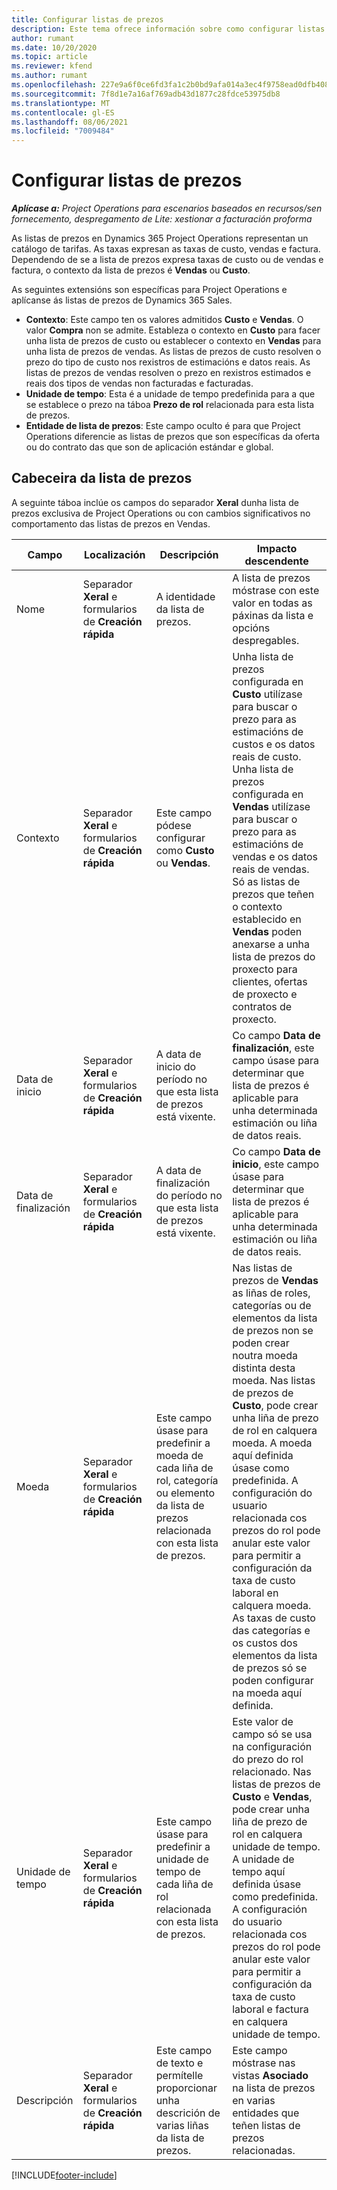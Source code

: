```yaml
---
title: Configurar listas de prezos
description: Este tema ofrece información sobre como configurar listas de prezos de custo e venda en Project Operations.
author: rumant
ms.date: 10/20/2020
ms.topic: article
ms.reviewer: kfend
ms.author: rumant
ms.openlocfilehash: 227e9a6f0ce6fd3fa1c2b0bd9afa014a3ec4f9758ead0dfb408156535692575c
ms.sourcegitcommit: 7f8d1e7a16af769adb43d1877c28fdce53975db8
ms.translationtype: MT
ms.contentlocale: gl-ES
ms.lasthandoff: 08/06/2021
ms.locfileid: "7009484"
---
```

# <a name="set-up-price-lists"></a>Configurar listas de prezos

_**Aplícase a:** Project Operations para escenarios baseados en recursos/sen fornecemento, despregamento de Lite: xestionar a facturación proforma_

As listas de prezos en Dynamics 365 Project Operations representan un catálogo de tarifas. As taxas expresan as taxas de custo, vendas e factura. Dependendo de se a lista de prezos expresa taxas de custo ou de vendas e factura, o contexto da lista de prezos é **Vendas** ou **Custo**.

As seguintes extensións son específicas para Project Operations e aplícanse ás listas de prezos de Dynamics 365 Sales.

- **Contexto**: Este campo ten os valores admitidos **Custo** e **Vendas**. O valor **Compra** non se admite. Estableza o contexto en **Custo** para facer unha lista de prezos de custo ou establecer o contexto en **Vendas** para unha lista de prezos de vendas. As listas de prezos de custo resolven o prezo do tipo de custo nos rexistros de estimacións e datos reais. As listas de prezos de vendas resolven o prezo en rexistros estimados e reais dos tipos de vendas non facturadas e facturadas.
- **Unidade de tempo**: Esta é a unidade de tempo predefinida para a que se establece o prezo na táboa **Prezo de rol** relacionada para esta lista de prezos.
- **Entidade de lista de prezos**: Este campo oculto é para que Project Operations diferencie as listas de prezos que son específicas da oferta ou do contrato das que son de aplicación estándar e global.

## <a name="price-list-header"></a>Cabeceira da lista de prezos

A seguinte táboa inclúe os campos do separador **Xeral** dunha lista de prezos exclusiva de Project Operations ou con cambios significativos no comportamento das listas de prezos en Vendas.

| Campo | Localización | Descripción | Impacto descendente |
| --- | --- | --- | --- |
| Nome | Separador **Xeral** e formularios de **Creación rápida** | A identidade da lista de prezos. | A lista de prezos móstrase con este valor en todas as páxinas da lista e opcións despregables.|
| Contexto | Separador **Xeral** e formularios de **Creación rápida** | Este campo pódese configurar como **Custo** ou **Vendas**. | Unha lista de prezos configurada en **Custo** utilízase para buscar o prezo para as estimacións de custos e os datos reais de custo. Unha lista de prezos configurada en **Vendas** utilízase para buscar o prezo para as estimacións de vendas e os datos reais de vendas. Só as listas de prezos que teñen o contexto establecido en **Vendas** poden anexarse a unha lista de prezos do proxecto para clientes, ofertas de proxecto e contratos de proxecto. |
| Data de inicio | Separador **Xeral** e formularios de **Creación rápida** | A data de inicio do período no que esta lista de prezos está vixente. | Co campo **Data de finalización**, este campo úsase para determinar que lista de prezos é aplicable para unha determinada estimación ou liña de datos reais. |
| Data de finalización | Separador **Xeral** e formularios de **Creación rápida** | A data de finalización do período no que esta lista de prezos está vixente. | Co campo **Data de inicio**, este campo úsase para determinar que lista de prezos é aplicable para unha determinada estimación ou liña de datos reais. |
| Moeda | Separador **Xeral** e formularios de **Creación rápida** | Este campo úsase para predefinir a moeda de cada liña de rol, categoría ou elemento da lista de prezos relacionada con esta lista de prezos. | Nas listas de prezos de **Vendas** as liñas de roles, categorías ou de elementos da lista de prezos non se poden crear noutra moeda distinta desta moeda. Nas listas de prezos de **Custo**, pode crear unha liña de prezo de rol en calquera moeda. A moeda aquí definida úsase como predefinida. A configuración do usuario relacionada cos prezos do rol pode anular este valor para permitir a configuración da taxa de custo laboral en calquera moeda. As taxas de custo das categorías e os custos dos elementos da lista de prezos só se poden configurar na moeda aquí definida. |
| Unidade de tempo | Separador **Xeral** e formularios de **Creación rápida** | Este campo úsase para predefinir a unidade de tempo de cada liña de rol relacionada con esta lista de prezos. | Este valor de campo só se usa na configuración do prezo do rol relacionado. Nas listas de prezos de **Custo** e **Vendas**, pode crear unha liña de prezo de rol en calquera unidade de tempo. A unidade de tempo aquí definida úsase como predefinida. A configuración do usuario relacionada cos prezos do rol pode anular este valor para permitir a configuración da taxa de custo laboral e factura en calquera unidade de tempo. |
| Descripción | Separador **Xeral** e formularios de **Creación rápida** | Este campo de texto e permítelle proporcionar unha descrición de varias liñas da lista de prezos. | Este campo móstrase nas vistas **Asociado** na lista de prezos en varias entidades que teñen listas de prezos relacionadas. |


[!INCLUDE[footer-include](../includes/footer-banner.md)]